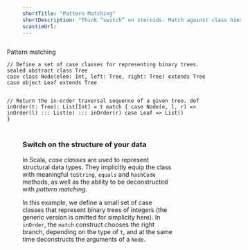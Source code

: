 ```yaml
---
shortTitle: "Pattern Matching"
shortDescription: "Think “switch” on steroids. Match against class hierarchies, sequences, and more."
scastieUrl: 
---
```

<figure class="code pattern-matching" style="width: 500px; float: right;">
  <figcaption>Pattern matching</figcaption>
  <pre><code>// Define a set of case classes for representing binary trees.
sealed abstract class Tree
case class Node(elem: Int, left: Tree, right: Tree) extends Tree
case object Leaf extends Tree

// Return the in-order traversal sequence of a given tree.
def inOrder(t: Tree): List[Int] = t match {
  case Node(e, l, r) => inOrder(l) ::: List(e) ::: inOrder(r)
  case Leaf          => List()
}</code></pre>
</figure>

<div class="snippet-explanation" style="width: 350px;">
  <h3>Switch on the structure of your data</h3>
<p>In Scala, <em>case classes</em> are used to represent structural data
types. They implicitly equip the class with meaningful <code>toString</code>,
<code>equals</code> and <code>hashCode</code> methods, as well as the
ability to be deconstructed with <em>pattern matching</em>.</p>
<p>
In this example, we define a small set of case classes that represent binary
trees of integers (the generic version is omitted for simplicity here).
In <code>inOrder</code>, the <code>match</code> construct chooses the right
branch, depending on the type of <code>t</code>, and at the same time
deconstructs the arguments of a <code>Node</code>.
</p></div>